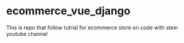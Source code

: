# ecommerce_vue_django
This is repo that follow tutrial for ecommerce store on code with stein youtube channel
